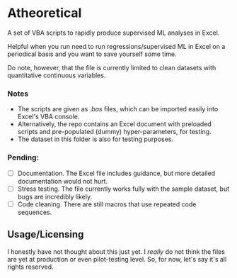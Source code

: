# Atheoretical
A set of VBA scripts to rapidly produce supervised ML analyses in Excel.

Helpful when you run need to run regressions/supervised ML in Excel on a periodical basis and you want to save yourself some time.

Do note, however, that the file is currently limited to clean datasets with quantitative continuous variables.

### Notes
- The scripts are given as *.bas* files, which can be imported easily into Excel's VBA console.
- Alternatively, the repo contains an Excel document with preloaded scripts and pre-populated (dummy) hyper-parameters, for testing.
- The dataset in this folder is also for testing purposes.

### Pending:
- [ ] Documentation. The Excel file includes guidance, but more detailed documentation would not hurt.
- [ ] Stress testing. The file currently works fully with the sample dataset, but bugs are incredibly likely.
- [ ] Code cleaning. There are still macros that use repeated code sequences.

## Usage/Licensing
I honestly have not thought about this just yet. I *really* do not think the files are yet at production or even pilot-testing level. So, for now, let's say it's all rights reserved.
